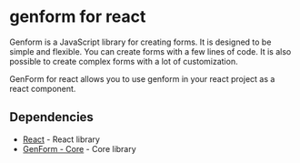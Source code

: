 # genform for react

Genform is a JavaScript library for creating forms. It is designed to be simple and flexible. You can create forms with a few lines of code. It is also possible to create complex forms with a lot of customization.

GenForm for react allows you to use genform in your react project as a react component.

## Dependencies

- [React](https://www.npmjs.com/package/react) - React library
- [GenForm - Core](https://www.npmjs.com/package/@genform/core) - Core library
